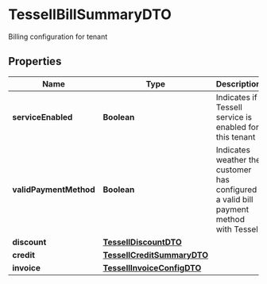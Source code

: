 

# TessellBillSummaryDTO

Billing configuration for tenant

## Properties

Name | Type | Description | Notes
------------ | ------------- | ------------- | -------------
**serviceEnabled** | **Boolean** | Indicates if Tessell service is enabled for this tenant |  [optional]
**validPaymentMethod** | **Boolean** | Indicates weather the customer has configured a valid bill payment method with Tessell |  [optional]
**discount** | [**TessellDiscountDTO**](TessellDiscountDTO.md) |  |  [optional]
**credit** | [**TessellCreditSummaryDTO**](TessellCreditSummaryDTO.md) |  |  [optional]
**invoice** | [**TessellInvoiceConfigDTO**](TessellInvoiceConfigDTO.md) |  |  [optional]



